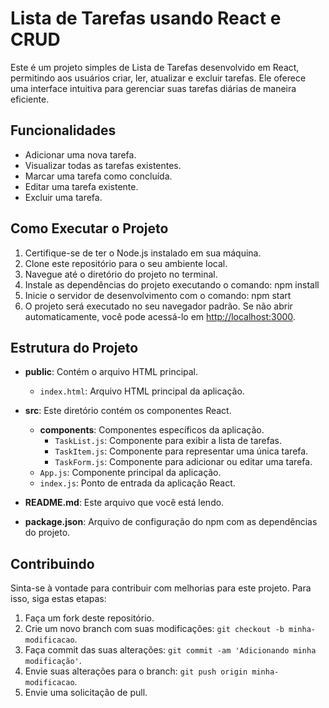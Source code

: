 # Lista de Tarefas usando React e CRUD

Este é um projeto simples de Lista de Tarefas desenvolvido em React, permitindo aos usuários criar, ler, atualizar e excluir tarefas. Ele oferece uma interface intuitiva para gerenciar suas tarefas diárias de maneira eficiente.

## Funcionalidades

- Adicionar uma nova tarefa.
- Visualizar todas as tarefas existentes.
- Marcar uma tarefa como concluída.
- Editar uma tarefa existente.
- Excluir uma tarefa.

## Como Executar o Projeto

1. Certifique-se de ter o Node.js instalado em sua máquina.
2. Clone este repositório para o seu ambiente local.
3. Navegue até o diretório do projeto no terminal.
4. Instale as dependências do projeto executando o comando:
  npm install
5. Inicie o servidor de desenvolvimento com o comando:
  npm start
6. O projeto será executado no seu navegador padrão. Se não abrir automaticamente, você pode acessá-lo em [http://localhost:3000](http://localhost:3000).

## Estrutura do Projeto

- **public**: Contém o arquivo HTML principal.
  - `index.html`: Arquivo HTML principal da aplicação.

- **src**: Este diretório contém os componentes React.
  - **components**: Componentes específicos da aplicação.
    - `TaskList.js`: Componente para exibir a lista de tarefas.
    - `TaskItem.js`: Componente para representar uma única tarefa.
    - `TaskForm.js`: Componente para adicionar ou editar uma tarefa.
  - `App.js`: Componente principal da aplicação.
  - `index.js`: Ponto de entrada da aplicação React.

- **README.md**: Este arquivo que você está lendo.
- **package.json**: Arquivo de configuração do npm com as dependências do projeto.

## Contribuindo

Sinta-se à vontade para contribuir com melhorias para este projeto. Para isso, siga estas etapas:

1. Faça um fork deste repositório.
2. Crie um novo branch com suas modificações: `git checkout -b minha-modificacao`.
3. Faça commit das suas alterações: `git commit -am 'Adicionando minha modificação'`.
4. Envie suas alterações para o branch: `git push origin minha-modificacao`.
5. Envie uma solicitação de pull.
